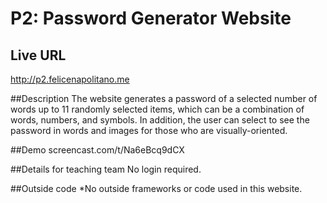 # P2: Password Generator Website

## Live URL
<http://p2.felicenapolitano.me>

##Description
The website generates a password of a selected number of words up to 11 randomly selected items, which can be a combination of words, numbers, and symbols. In addition, the user can select to see the password in words and images for those who are visually-oriented. 

##Demo
screencast.com/t/Na6eBcq9dCX

##Details for teaching team
No login required.

##Outside code
*No outside frameworks or code used in this website.
